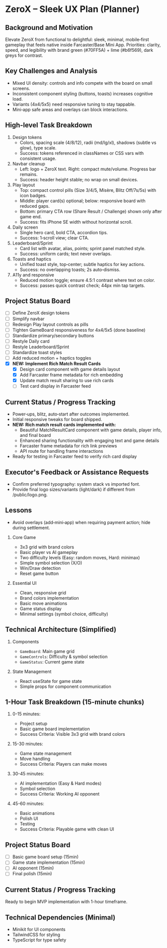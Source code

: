 # ZeroX – Sleek UX Plan (Planner)

## Background and Motivation
Elevate ZeroX from functional to delightful: sleek, minimal, mobile‑first gameplay that feels native inside Farcaster/Base Mini App. Priorities: clarity, speed, and legibility with brand green (#70FF5A) + lime (#b6f569), dark greys for contrast.

## Key Challenges and Analysis
- Mixed UI density: controls and info compete with the board on small screens.
- Inconsistent component styling (buttons, toasts) increases cognitive load.
- Variants (4x4/5x5) need responsive tuning to stay tappable.
- Mini‑app safe areas and overlays can block interactions.

## High-level Task Breakdown
1) Design tokens
   - Colors, spacing scale (4/8/12), radii (md/lg/xl), shadows (subtle vs glow), type scale.
   - Success: tokens referenced in classNames or CSS vars with consistent usage.
2) Navbar cleanup
   - Left: logo + ZeroX text. Right: compact mute/volume. Progress bar remains.
   - Success: header height stable; no wrap on small devices.
3) Play layout
   - Top: compact control pills (Size 3/4/5, Misère, Blitz Off/7s/5s) with icon badges.
   - Middle: player card(s) optional; below: responsive board with reduced gaps.
   - Bottom: primary CTA row (Share Result / Challenge) shown only after game end.
   - Success: fits iPhone SE width without horizontal scroll.
4) Daily screen
   - Single hero card, bold CTA, accordion tips.
   - Success: 1‑scroll view; clear CTA.
5) Leaderboard/Sprint
   - Card list with avatar, alias, points; sprint panel matched style.
   - Success: uniform cards; text never overlaps.
6) Toasts and haptics
   - Unified toast style, top‑center; subtle haptics for key actions.
   - Success: no overlapping toasts; 2s auto‑dismiss.
7) A11y and responsive
   - Reduced motion toggle; ensure 4.5:1 contrast where text on color.
   - Success: passes quick contrast check; 44px min tap targets.

## Project Status Board
- [ ] Define ZeroX design tokens
- [ ] Simplify navbar
- [ ] Redesign Play layout controls as pills
- [ ] Tighten GameBoard responsiveness for 4x4/5x5 (done baseline)
- [ ] Standardize primary/secondary buttons
- [ ] Restyle Daily card
- [ ] Restyle Leaderboard/Sprint
- [ ] Standardize toast styles
- [ ] Add reduced motion + haptics toggles
- [x] **NEW: Implement Rich Match Result Cards**
  - [x] Design card component with game details layout
  - [x] Add Farcaster frame metadata for rich embedding
  - [x] Update match result sharing to use rich cards
  - [ ] Test card display in Farcaster feed

## Current Status / Progress Tracking
- Power‑ups, blitz, auto‑start after outcomes implemented.
- Initial responsive tweaks for board shipped.
- **NEW: Rich match result cards implemented with:**
  - Beautiful MatchResultCard component with game details, player info, and final board
  - Enhanced sharing functionality with engaging text and game details
  - Farcaster frame metadata for rich link previews
  - API route for handling frame interactions
- Ready for testing in Farcaster feed to verify rich card display

## Executor's Feedback or Assistance Requests
- Confirm preferred typography: system stack vs imported font.
- Provide final logo sizes/variants (light/dark) if different from /public/logo.png.

## Lessons
- Avoid overlays (add‑mini‑app) when requiring payment action; hide during settlement.
1. Core Game
   - 3x3 grid with brand colors
   - Basic player vs AI gameplay
   - Two difficulty levels (Easy: random moves, Hard: minimax)
   - Simple symbol selection (X/O)
   - Win/Draw detection
   - Reset game button

2. Essential UI
   - Clean, responsive grid
   - Brand colors implementation
   - Basic move animations
   - Game status display
   - Minimal settings (symbol choice, difficulty)

## Technical Architecture (Simplified)
1. Components
   - `GameBoard`: Main game grid
   - `GameControls`: Difficulty & symbol selection
   - `GameStatus`: Current game state

2. State Management
   - React useState for game state
   - Simple props for component communication

## 1-Hour Task Breakdown (15-minute chunks)
1. 0-15 minutes:
   - Project setup
   - Basic game board implementation
   - Success Criteria: Visible 3x3 grid with brand colors

2. 15-30 minutes:
   - Game state management
   - Move handling
   - Success Criteria: Players can make moves

3. 30-45 minutes:
   - AI implementation (Easy & Hard modes)
   - Symbol selection
   - Success Criteria: Working AI opponent

4. 45-60 minutes:
   - Basic animations
   - Polish UI
   - Testing
   - Success Criteria: Playable game with clean UI

## Project Status Board
- [ ] Basic game board setup (15min)
- [ ] Game state implementation (15min)
- [ ] AI opponent (15min)
- [ ] Final polish (15min)

## Current Status / Progress Tracking
Ready to begin MVP implementation with 1-hour timeframe.

## Technical Dependencies (Minimal)
- Minikit for UI components
- TailwindCSS for styling
- TypeScript for type safety